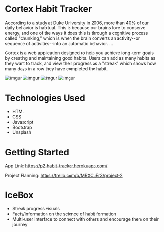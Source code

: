 # Cortex Habit Tracker
According to a study at Duke University in 2006, more than 40% of our daily behavior is habitual. This is because our brains love to conserve energy, and one of the ways it does this is through a cognitive process called "chunking," which is when the brain converts an activity--or sequence of activities--into an automatic behavior.  ...

Cortex is a web application designed to help you achieve long-term goals by creating and maintaining good habits. Users can add as many habits as they want to track, and view their progress as a "streak" which shows how many days in a row they have completed the habit. 

![Imgur](https://i.imgur.com/OAulxA5l.png)
![Imgur](https://i.imgur.com/VX6lOGFl.png)
![Imgur](https://i.imgur.com/LGSf6SAl.png)
![Imgur](https://i.imgur.com/qfVuUcyl.png)

# Technologies Used
- HTML
- CSS
- Javascript
- Bootstrap
- Unsplash


# Getting Started
App Link:
https://p2-habit-tracker.herokuapp.com/

Project Planning:
https://trello.com/b/MRXCuEr3/project-2


# IceBox
- Streak progress visuals 
- Facts/information on the science of habit formation
- Multi-user interface to connect with others and encourage them on their journey 
